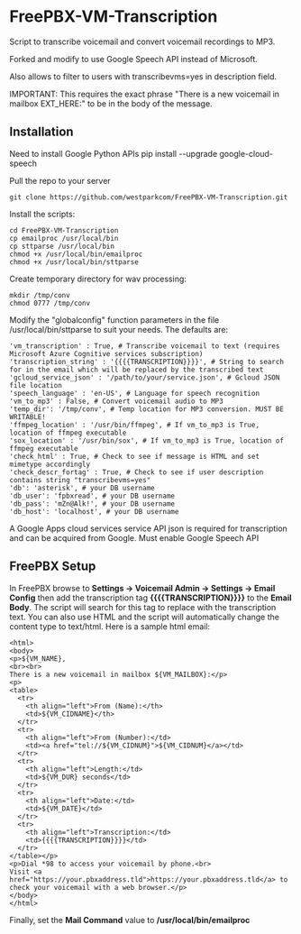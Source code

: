 # FreePBX-VM-Transcription
Script to transcribe voicemail and convert voicemail recordings to MP3.

Forked and modify to use Google Speech API instead of Microsoft.

Also allows to filter to users with transcribevms=yes in description field.

IMPORTANT: This requires the exact phrase "There is a new voicemail in mailbox EXT_HERE:" to be in the body of the message.

## Installation

Need to install Google Python APIs
pip install --upgrade google-cloud-speech

Pull the repo to your server

    git clone https://github.com/westparkcom/FreePBX-VM-Transcription.git

Install the scripts:

    cd FreePBX-VM-Transcription
    cp emailproc /usr/local/bin
    cp sttparse /usr/local/bin
    chmod +x /usr/local/bin/emailproc
    chmod +x /usr/local/bin/sttparse

Create temporary directory for wav processing:

    mkdir /tmp/conv
    chmod 0777 /tmp/conv

Modify the "globalconfig" function parameters in the file /usr/local/bin/sttparse to suit your needs. The defaults are:

	'vm_transcription' : True, # Transcribe voicemail to text (requires Microsoft Azure Cognitive services subscription)
	'transcription_string' : '{{{{TRANSCRIPTION}}}}', # String to search for in the email which will be replaced by the transcribed text
	'gcloud_service_json' : '/path/to/your/service.json', # Gcloud JSON file location
	'speech_language' : 'en-US', # Language for speech recognition
	'vm_to_mp3' : False, # Convert voicemail audio to MP3
	'temp_dir': '/tmp/conv', # Temp location for MP3 conversion. MUST BE WRITABLE!
	'ffmpeg_location' : '/usr/bin/ffmpeg', # If vm_to_mp3 is True, location of ffmpeg executable
	'sox_location' : '/usr/bin/sox', # If vm_to_mp3 is True, location of ffmpeg executable
	'check_html' : True, # Check to see if message is HTML and set mimetype accordingly
	'check_descr_fortag' : True, # Check to see if user description contains string "transcribevms=yes"
	'db': 'asterisk', # your DB username
	'db_user': 'fpbxread', # your DB username
	'db_pass': 'mZn@Alk!', # your DB username
	'db_host': 'localhost', # your DB username

A Google Apps cloud services service API json is required for transcription and can be acquired from Google. Must enable Google Speech API

## FreePBX Setup

In FreePBX browse to **Settings -> Voicemail Admin -> Settings -> Email Config** then add the transcription tag **{{{{TRANSCRIPTION}}}}** to the **Email Body**. The script will search for this tag to replace with the transcription text. You can also use HTML and the script will automatically change the content type to text/html. Here is a sample html email:

    <html>
    <body>
    <p>${VM_NAME},
    <br><br>
    There is a new voicemail in mailbox ${VM_MAILBOX}:</p>
    <p>
    <table>
      <tr>
        <th align="left">From (Name):</th>
        <td>${VM_CIDNAME}</th>
      </tr>
      <tr>
        <th align="left">From (Number):</td>
        <td><a href="tel://${VM_CIDNUM}">${VM_CIDNUM}</a></td>
      </tr>
      <tr>
        <th align="left">Length:</td>
        <td>${VM_DUR} seconds</td>
      </tr>
      <tr>
        <th align="left">Date:</td>
        <td>${VM_DATE}</td>
      </tr>
      <tr>
        <th align="left">Transcription:</td>
        <td>{{{{TRANSCRIPTION}}}}</td>
      </tr>
    </table></p>
    <p>Dial *98 to access your voicemail by phone.<br>
    Visit <a href="https://your.pbxaddress.tld">https://your.pbxaddress.tld</a> to check your voicemail with a web browser.</p>
    </body>
    </html>

Finally, set the **Mail Command** value to **/usr/local/bin/emailproc**